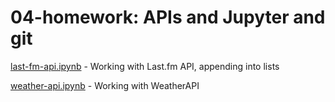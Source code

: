  # 04-homework: APIs and Jupyter and git
[last-fm-api.ipynb](https://github.com/ilenapeng/foundations/blob/main/04-homework/last-fm-api.ipynb) - Working with Last.fm API, appending into lists
 
[weather-api.ipynb](https://github.com/ilenapeng/foundations/blob/main/04-homework/weather-api.ipynb) - Working with WeatherAPI
